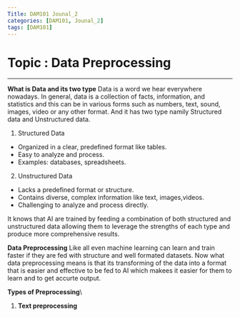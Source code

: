 ```yaml
---
Title: DAM101 Jounal_2
categories: [DAM101, Jounal_2]
tags: [DAM101]
---
```


# Topic : Data Preprocessing 
----

**What is Data and its two type**
Data is a word we hear everywhere nowadays. In general, data is a collection of facts, information, and statistics and this can be in various forms such as numbers, text, sound, images, video or any other format. And it has two type namily Structured data and Unstructured data.

1. Structured Data
- Organized in a clear, predefined format like tables.
- Easy to analyze and process.
- Examples: databases, spreadsheets.

2. Unstructured Data
- Lacks a predefined format or structure.
- Contains diverse, complex information like text, images,videos.
- Challenging to analyze and process directly.

It knows that AI are trained by feeding a combination of both structured and unstructured data allowing them to leverage the strengths of each type and produce more comprehensive results.

**Data Preprocessing**
Like all even machine learning can learn and train faster if they are fed with structure and well formated datasets. 
Now what data preprocessing means is that its transforming of the data into a format that is easier and effective to be fed to AI which makees it easier for them to learn and to get accurte output.

**Types of Preprocessing**\
1. **Text preprocessing**

